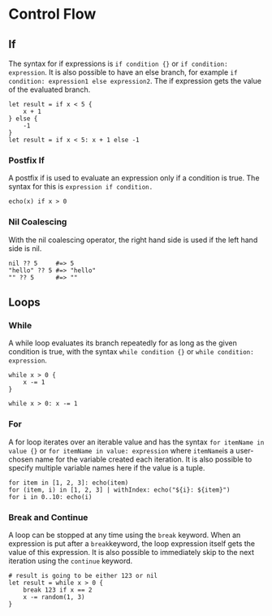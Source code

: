 # Control Flow

## If

The syntax for if expressions is `if condition {}` or `if condition:
expression`. It is also possible to have an else branch, for example `if
condition: expression1 else expression2`. The if expression gets the value of
the evaluated branch.

```elk
let result = if x < 5 {
    x + 1
} else {
    -1
}
let result = if x < 5: x + 1 else -1
```

### Postfix If

A postfix if is used to evaluate an expression only if a condition is true. The
syntax for this is `expression if condition.`

```elk
echo(x) if x > 0
```

### Nil Coalescing

With the nil coalescing operator, the right hand side is used if the left hand
side is nil.

```elk
nil ?? 5     #=> 5
"hello" ?? 5 #=> "hello"
"" ?? 5      #=> ""
```

## Loops

### While

A while loop evaluates its branch repeatedly for as long as the given condition
is true, with the syntax `while condition {}` or `while condition: expression`.

```elk
while x > 0 {
    x -= 1
}

while x > 0: x -= 1
```

### For

A for loop iterates over an iterable value and has the syntax `for itemName in
value {}` or `for itemName in value: expression` where `itemName`is a
user-chosen name for the variable created each iteration. It is also possible
to specify multiple variable names here if the value is a tuple.

```elk
for item in [1, 2, 3]: echo(item)
for (item, i) in [1, 2, 3] | withIndex: echo("${i}: ${item}")
for i in 0..10: echo(i)
```

### Break and Continue

A loop can be stopped at any time using the `break` keyword. When an expression
is put after a `break`keyword, the loop expression itself gets the value of
this expression. It is also possible to immediately skip to the next iteration
using the `continue` keyword.

```elk
# result is going to be either 123 or nil
let result = while x > 0 {
    break 123 if x == 2
    x -= random(1, 3)
}
```
